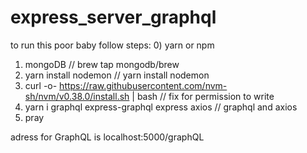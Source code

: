 # express_server_graphql

to run this poor baby follow steps:
0) yarn or npm
1) mongoDB                  // brew tap mongodb/brew 
2) yarn install nodemon                  // yarn install nodemon 
3) curl -o- https://raw.githubusercontent.com/nvm-sh/nvm/v0.38.0/install.sh | bash      // fix for permission to write
4) yarn i graphql express-graphql express axios   // graphql and axios 
5) pray

adress for GraphQL is localhost:5000/graphQL